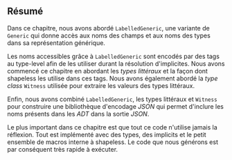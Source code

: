 ## Résumé

Dans ce chapitre, nous avons abordé `LabelledGeneric`,
une variante de `Generic` qui donne accès aux noms des
champs et aux noms des types dans sa représentation générique.

Les noms accessibles grâce à `LabelledGeneric` sont encodés par des tags au type-level afin de les utiliser durant la résolution d'implicites.
Nous avons commencé ce chapitre en abordant les *types littéraux*
et la façon dont shapeless les utilise dans ces tags.
Nous avons également abordé la *type class* `Witness` utilisée pour
extraire les valeurs des types littéraux.

Enfin, nous avons combiné `LabelledGeneric`, les types littéraux et `Witness`
pour construire une bibliothèque d'encodage *JSON* qui permet d'inclure les noms présents dans les *ADT* dans la sortie *JSON*.

Le plus important dans ce chapitre est que tout ce code n'utilise jamais la réflexion.
Tout est implémenté avec des types, des implicits et le petit ensemble de macros interne à shapeless.
Le code que nous générons est par conséquent très rapide à exécuter.
